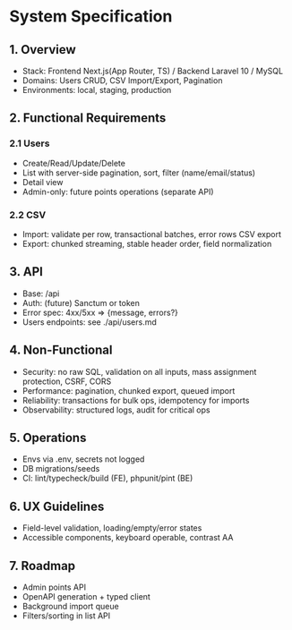 # System Specification

## 1. Overview
- Stack: Frontend Next.js(App Router, TS) / Backend Laravel 10 / MySQL
- Domains: Users CRUD, CSV Import/Export, Pagination
- Environments: local, staging, production

## 2. Functional Requirements
### 2.1 Users
- Create/Read/Update/Delete
- List with server-side pagination, sort, filter (name/email/status)
- Detail view
- Admin-only: future points operations (separate API)

### 2.2 CSV
- Import: validate per row, transactional batches, error rows CSV export
- Export: chunked streaming, stable header order, field normalization

## 3. API
- Base: /api
- Auth: (future) Sanctum or token
- Error spec: 4xx/5xx => {message, errors?}
- Users endpoints: see ./api/users.md

## 4. Non-Functional
- Security: no raw SQL, validation on all inputs, mass assignment protection, CSRF, CORS
- Performance: pagination, chunked export, queued import
- Reliability: transactions for bulk ops, idempotency for imports
- Observability: structured logs, audit for critical ops

## 5. Operations
- Envs via .env, secrets not logged
- DB migrations/seeds
- CI: lint/typecheck/build (FE), phpunit/pint (BE)

## 6. UX Guidelines
- Field-level validation, loading/empty/error states
- Accessible components, keyboard operable, contrast AA

## 7. Roadmap
- Admin points API
- OpenAPI generation + typed client
- Background import queue
- Filters/sorting in list API
